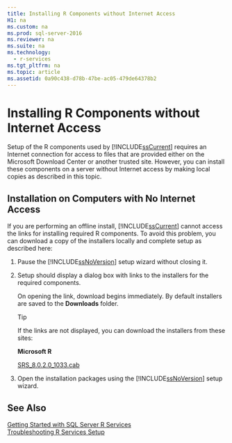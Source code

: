 ```yaml
---
title: Installing R Components without Internet Access
H1: na
ms.custom: na
ms.prod: sql-server-2016
ms.reviewer: na
ms.suite: na
ms.technology: 
  - r-services
ms.tgt_pltfrm: na
ms.topic: article
ms.assetid: 0a90c438-d78b-47be-ac05-479de64378b2
---
```

# Installing R Components without Internet Access
  Setup of the R components used by [!INCLUDE[ssCurrent](../../Token/Other/ssCurrent_md.md)] requires an Internet connection for access to files that are provided either on the Microsoft Download Center or another trusted site. However, you can install these components on a server without Internet access by making local copies as described in this topic.  
  
## Installation on Computers with No Internet Access  
 If you are performing an offline install, [!INCLUDE[ssCurrent](../../Token/Other/ssCurrent_md.md)] cannot access the links for installing required R components. To avoid this problem, you can download a copy of the installers locally and complete setup as described here:  
  
1.  Pause the [!INCLUDE[ssNoVersion](../../Token/Other/ssNoVersion_md.md)] setup wizard without closing it.  
  
2.  Setup should display a dialog box with links to the installers for the required components.  
  
     On opening the link, download begins immediately. By default installers are saved to the **Downloads** folder.  
  
    > [!TIP]  
    >  If the links are not displayed, you can download the installers from these sites:  
    >   
    >  **Microsoft R**  
    >   
    >  [SRS_8.0.2.0_1033.cab](http://go.microsoft.com/fwlink/?LinkId=733805&amp;lcid=1033)  
    >   
      
  
3.  Open the installation packages using the [!INCLUDE[ssNoVersion](../../Token/Other/ssNoVersion_md.md)] setup wizard.  
  
## See Also  
 [Getting Started with SQL Server R Services](../../Topics/TopicNameNotContainA/Getting-Started-with-SQL-Server-R-Services.md)   
 [Troubleshooting R Services Setup](../../Topics/TopicNameNotContainA/Troubleshooting-R-Services-Setup.md)  
  
  